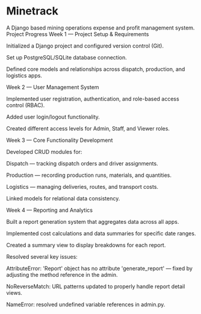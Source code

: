 # Minetrack
A Django based mining operations expense and profit management system.
Project Progress
Week 1 — Project Setup & Requirements

Initialized a Django project and configured version control (Git).

Set up PostgreSQL/SQLite database connection.

Defined core models and relationships across dispatch, production, and logistics apps.

Week 2 — User Management System

Implemented user registration, authentication, and role-based access control (RBAC).

Added user login/logout functionality.

Created different access levels for Admin, Staff, and Viewer roles.

Week 3 — Core Functionality Development

Developed CRUD modules for:

Dispatch — tracking dispatch orders and driver assignments.

Production — recording production runs, materials, and quantities.

Logistics — managing deliveries, routes, and transport costs.

Linked models for relational data consistency.

Week 4 — Reporting and Analytics

Built a report generation system that aggregates data across all apps.

Implemented cost calculations and data summaries for specific date ranges.

Created a summary view to display breakdowns for each report.

Resolved several key issues:

AttributeError: 'Report' object has no attribute 'generate_report' — fixed by adjusting the method reference in the admin.

NoReverseMatch: URL patterns updated to properly handle report detail views.

NameError: resolved undefined variable references in admin.py.
